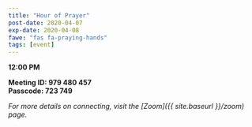 ```yaml
---
title: "Hour of Prayer"
post-date: 2020-04-07
exp-date: 2020-04-08
fawe: "fas fa-praying-hands"
tags: [event]
---
```

**12:00 PM**

**Meeting ID: 979 480 457**
<br>
**Passcode: 723 749**

*For more details on connecting, visit the [Zoom]({{ site.baseurl }}/zoom) page.*